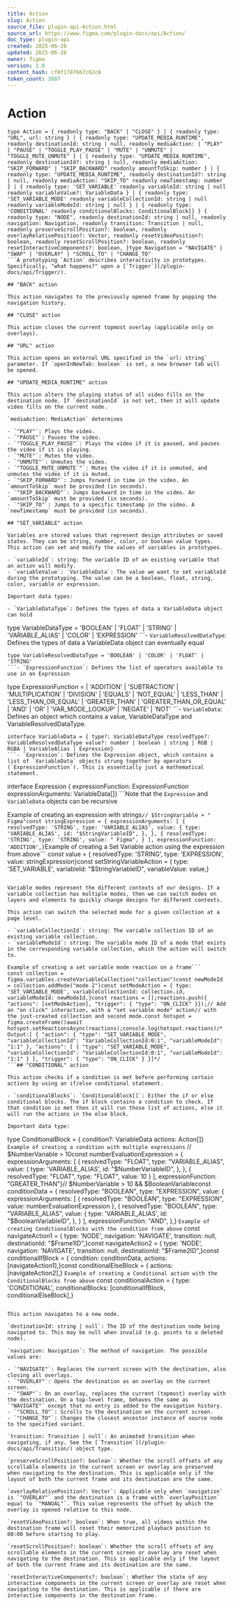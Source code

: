 ```yaml
---
title: Action
slug: Action
source_file: plugin-api-Action.html
source_url: https://www.figma.com/plugin-docs/api/Action/
doc_type: plugin-api
created: 2025-06-26
updated: 2025-06-26
owner: figma
version: 1.0
content_hash: cf0f1787667c62c0
token_count: 2687
---
```

# Action

```
type Action = { readonly type: "BACK" | "CLOSE" } | { readonly type: "URL", url: string } | { readonly type: "UPDATE_MEDIA_RUNTIME", readonly destinationId: string | null, readonly mediaAction: | "PLAY" | "PAUSE" | "TOGGLE_PLAY_PAUSE" | "MUTE" | "UNMUTE" | "TOGGLE_MUTE_UNMUTE" } | { readonly type: "UPDATE_MEDIA_RUNTIME", readonly destinationId?: string | null, readonly mediaAction: "SKIP_FORWARD" | "SKIP_BACKWARD" readonly amountToSkip: number } | { readonly type: "UPDATE_MEDIA_RUNTIME", readonly destinationId?: string | null, readonly mediaAction: "SKIP_TO" readonly newTimestamp: number } | { readonly type: 'SET_VARIABLE' readonly variableId: string | null readonly variableValue?: VariableData } | { readonly type: 'SET_VARIABLE_MODE' readonly variableCollectionId: string | null readonly variableModeId: string | null } | { readonly type: 'CONDITIONAL' readonly conditionalBlocks: ConditionalBlock[] } { readonly type: "NODE", readonly destinationId: string | null, readonly navigation: Navigation, readonly transition: Transition | null, readonly preserveScrollPosition?: boolean, readonly overlayRelativePosition?: Vector, readonly resetVideoPosition?: boolean, readonly resetScrollPosition?: boolean, readonly resetInteractiveComponents?: boolean, }type Navigation = "NAVIGATE" | "SWAP" | "OVERLAY" | "SCROLL_TO" | "CHANGE_TO"
```A prototyping `Action` describes interactivity in prototypes. Specifically, "what happens?" upon a [`Trigger`](/plugin-docs/api/Trigger/).

## "BACK" action

This action navigates to the previously opened frame by popping the navigation history.

## "CLOSE" action

This action closes the current topmost overlay (applicable only on overlays).

## "URL" action

This action opens an external URL specified in the `url: string` parameter. If `openInNewTab: boolean` is set, a new browser tab will be opened.

## "UPDATE_MEDIA_RUNTIME" action

This action alters the playing status of all video fills on the destination node. If `destinationId` is not set, then it will update video fills on the current node.

`mediaAction: MediaAction` determines

- `"PLAY"`: Plays the video.
- `"PAUSE"`: Pauses the video.
- `"TOGGLE_PLAY_PAUSE"`: Plays the video if it is paused, and pauses the video if it is playing.
- `"MUTE"`: Mutes the video.
- `"UNMUTE"`: Unmutes the video.
- `"TOGGLE_MUTE_UNMUTE`"`: Mutes the video if it is unmuted, and unmutes the video if it is muted.
- `"SKIP_FORWARD"`: Jumps forward in time in the video. An `amountToSkip` must be provided (in seconds).
- `"SKIP_BACKWARD"`: Jumps backward in time in the video. An `amountToSkip` must be provided (in seconds).
- `"SKIP_TO"`: Jumps to a specific timestamp in the video. A `newTimestamp` must be provided (in seconds).

## "SET_VARIABLE" action

Variables are stored values that represent design attributes or saved states. They can be string, number, color, or boolean value types. This action can set and modify the values of variables in prototypes.

- `variableId`: string: The variable ID of an existing variable that an action will modify.
- `variableValue`: `VariableData`: The value we want to set variableId during the prototyping. The value can be a boolean, float, string, color, variable or expression.

Important data types:

- `VariableDataType`: Defines the types of data a VariableData object can hold

```
type VariableDataType = 'BOOLEAN' | 'FLOAT' | 'STRING' | 'VARIABLE_ALIAS' | 'COLOR' | 'EXPRESSION'
```- `VariableResolvedDataType`: Defines the types of data a VariableData object can eventually equal

```
type VariableResolvedDataType = 'BOOLEAN' | 'COLOR' | 'FLOAT' | 'STRING'
```- `ExpressionFunction`: Defines the list of operators available to use in an Expression

```
type ExpressionFunction = | 'ADDITION' | 'SUBTRACTION' | 'MULTIPLICATION' | 'DIVISION' | 'EQUALS' | 'NOT_EQUAL' | 'LESS_THAN' | 'LESS_THAN_OR_EQUAL' | 'GREATER_THAN' | 'GREATER_THAN_OR_EQUAL' | 'AND' | 'OR' | 'VAR_MODE_LOOKUP' | 'NEGATE' | 'NOT'
```- `VariableData`: Defines an object which contains a value, VariableDataType and VariableResolvedDataType.

```
interface VariableData = { type?: VariableDataType resolvedType?: VariableResolvedDataType value?: number | boolean | string | RGB | RGBA | VariableAlias | Expression}
```- `Expression`: Defines the Expression object, which contains a list of `VariableData` objects strung together by operators (`ExpressionFunction`). This is essentially just a mathematical statement.

```
interface Expression { expressionFunction: ExpressionFunction expressionArguments: VariableData[]}
```Note that the `Expression` and `VariableData` objects can be recursive

Example of creating an expression with strings```
// $StringVariable + " Figma"const stringExpression = { expressionArguments: [ { resolvedType: 'STRING', type: 'VARIABLE_ALIAS', value: { type: 'VARIABLE_ALIAS', id: "$StringVariableID", }, }, { resolvedType: 'STRING', type: 'STRING', value: " Figma", } ], expressionFunction: 'ADDITION',}
```Example of creating a Set Variable action using the expression from above```
const value = { resolvedType: 'STRING', type: 'EXPRESSION', value: stringExpression}const setStringVariableAction = { type: 'SET_VARIABLE', variableId: "$StringVariableID", variableValue: value,}
```## "SET_VARIABLE_MODE" action

Variable modes represent the different contexts of our designs. If a variable collection has multiple modes, then we can switch modes on layers and elements to quickly change designs for different contexts.

This action can switch the selected mode for a given collection at a page level.

- `variableCollectionId`: string: The variable collection ID of an existing variable collection.
- `variableModeId`: string: The variable mode ID of a mode that exists in the corresponding variable collection, which the action will switch to.

Example of creating a set variable mode reaction on a frame```
const collection = figma.variables.createVariableCollection("collection")const newModeId = collection.addMode("mode 2")const setModeAction = { type: 'SET_VARIABLE_MODE', variableCollectionId: collection.id, variableModeId: newModeId,}const reactions = [];reactions.push({ "actions": [setModeAction], "trigger": { "type": "ON_CLICK" }});// Add an "on click" interaction, with a "set variable mode" action// with the just-created collection and second mode.const hotspot = figma.createFrame()await hotspot.setReactionsAsync(reactions);console.log(hotspot.reactions)/* Output:[ { "action": { "type": "SET_VARIABLE_MODE", "variableCollectionId": "VariableCollectionId:0:1", "variableModeId": "1:1" }, "actions": [ { "type": "SET_VARIABLE_MODE", "variableCollectionId": "VariableCollectionId:0:1", "variableModeId": "1:1" } ], "trigger": { "type": "ON_CLICK" } }]*/
```## "CONDITIONAL" action

This action checks if a condition is met before performing certain actions by using an if/else conditional statement.

- `conditionalBlocks`: `ConditionalBlock[]`: Either the if or else conditional blocks. The if block contains a condition to check. If that condition is met then it will run those list of actions, else it will run the actions in the else block.

Important data type:

```
type ConditionalBlock = { condition?: VariableData actions: Action[]}
```Example of creating a condition with multiple expressions```
// $NumberVariable > 10const numberEvaluationExpression = { expressionArguments: [ { resolvedType: "FLOAT", type: "VARIABLE_ALIAS", value: { type: 'VARIABLE_ALIAS', id: "$NumberVariableID", }, }, { resolvedType: "FLOAT", type: "FLOAT", value: 10 } ], expressionFunction: "GREATER_THAN"}// $NumberVariable > 10 && $BooleanVariableconst conditionData = { resolvedType: "BOOLEAN", type: "EXPRESSION", value: { expressionArguments: [ { resolvedType: "BOOLEAN", type: "EXPRESSION", value: numberEvaluationExpression }, { resolvedType: "BOOLEAN", type: "VARIABLE_ALIAS", value: { type: 'VARIABLE_ALIAS', id: "$BooleanVariableID", }, } ], expressionFunction: "AND", },}
```Example of creating ConditionalBlocks with the condition from above```
const navigateAction1 = { type: 'NODE', navigation: 'NAVIGATE', transition: null, destinationId: "$Frame1ID",}const navigateAction2 = { type: 'NODE', navigation: 'NAVIGATE', transition: null, destinationId: "$Frame2ID",}const conditionalIfBlock = { condition: conditionData, actions: [navigateAction1],}const conditionalElseBlock = { actions: [navigateAction2],}
```Example of creating a Conditional action with the ConditionalBlocks from above```
const conditionalAction = { type: 'CONDITIONAL', conditionalBlocks: [conditionalIfBlock, conditionalElseBlock],}
```## "NODE" action

This action navigates to a new node.

`destinationId: string | null`: The ID of the destination node being navigated to. This may be null when invalid (e.g. points to a deleted node).

`navigation: Navigation`: The method of navigation. The possible values are:

- `"NAVIGATE"`: Replaces the current screen with the destination, also closing all overlays.
- `"OVERLAY"`: Opens the destination as an overlay on the current screen.
- `"SWAP"`: On an overlay, replaces the current (topmost) overlay with the destination. On a top-level frame, behaves the same as `"NAVIGATE"` except that no entry is added to the navigation history.
- `"SCROLL_TO"`: Scrolls to the destination on the current screen.
- `"CHANGE_TO"`: Changes the closest ancestor instance of source node to the specified variant.

`transition: Transition | null`: An animated transition when navigating, if any. See the [`Transition`](/plugin-docs/api/Transition/) object type.

`preserveScrollPosition?: boolean`: Whether the scroll offsets of any scrollable elements in the current screen or overlay are preserved when navigating to the destination. This is applicable only if the layout of both the current frame and its destination are the same.

`overlayRelativePosition?: Vector`: Applicable only when `navigation` is `"OVERLAY"` and the destination is a frame with `overlayPosition` equal to `"MANUAL"`. This value represents the offset by which the overlay is opened relative to this node.

`resetVideoPosition?: boolean`: When true, all videos within the destination frame will reset their memorized playback position to 00:00 before starting to play.

`resetScrollPosition?: boolean`: Whether the scroll offsets of any scrollable elements in the current screen or overlay are reset when navigating to the destination. This is applicable only if the layout of both the current frame and its destination are the same.

`resetInteractiveComponents?: boolean`: Whether the state of any interactive components in the current screen or overlay are reset when navigating to the destination. This is applicable if there are interactive components in the destination frame.
